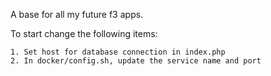 A base for all my future f3 apps.

To start change the following items:

    1. Set host for database connection in index.php
    2. In docker/config.sh, update the service name and port